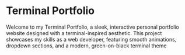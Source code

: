 # Terminal Portfolio

Welcome to my Terminal Portfolio, a sleek, interactive personal portfolio website designed with a terminal-inspired aesthetic. This project showcases my skills as a web developer, featuring smooth animations, dropdown sections, and a modern, green-on-black terminal theme
